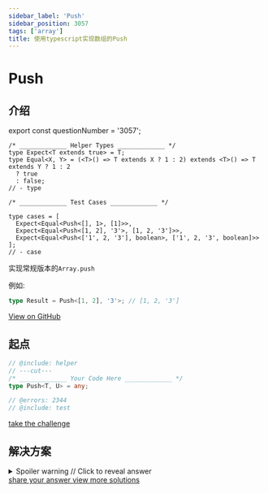 ```yaml
---
sidebar_label: 'Push'
sidebar_position: 3057
tags: ['array']
title: 使用typescript实现数组的Push
---
```


# Push

## 介绍

export const questionNumber = '3057';

```twoslash include helper
/* _____________ Helper Types _____________ */
type Expect<T extends true> = T;
type Equal<X, Y> = (<T>() => T extends X ? 1 : 2) extends <T>() => T extends Y ? 1 : 2
  ? true
  : false;
// - type
```

```twoslash include test
/* _____________ Test Cases _____________ */

type cases = [
  Expect<Equal<Push<[], 1>, [1]>>,
  Expect<Equal<Push<[1, 2], '3'>, [1, 2, '3']>>,
  Expect<Equal<Push<['1', 2, '3'], boolean>, ['1', 2, '3', boolean]>>
];
// - case
```

实现常规版本的`Array.push`

例如:

```typescript
type Result = Push<[1, 2], '3'>; // [1, 2, '3']
```

<span className="badge-links">
  <a className="view" target="\_blank" href={`https://tsch.js.org/${questionNumber}`}>
    View on GitHub
  </a>
</span>

## 起点

```ts twoslash
// @include: helper
// ---cut---
/* _____________ Your Code Here _____________ */
type Push<T, U> = any;

// @errors: 2344
// @include: test
```

<span className="badge-links">
  <a
    className="challenge"
    target="\_blank"
    href={`https://tsch.js.org/${questionNumber}/play`}
  >
    take the challenge
  </a>
</span>

## 解决方案

<details>

<summary>Spoiler warning // Click to reveal answer</summary>

```ts twoslash
// @include: helper

// @include: test

/* _____________ Answer Here _____________ */
/// ---cut---

// @errors: 2344 2552

// 方案1
// type Push<T extends any[], U> = T['length'] extends 0 ? [U] : [...T,U];
type Push<T extends any[], U> = [...T, U];
/**
 * 方案1虽然通过了了测试,但是有潜在问题. 体现在:
 *  1) 类型合并 如果U的类型和已有类型重叠, TS可能会合并类型  Push<[string], string>
 *  2) 只读元组 因为T extends any[]的约束拒绝读取只读元组
 */
```

```ts twoslash
// 方案2
type Push<T extends unknown[], U> = [...T, U];
/**
 * 接受只读数组,允许普通数组, 非数组报错
 */

```

```ts twoslash
// 方案3
type Push<T,U> = T extends [...infer Items] ? [...Items, U] : never;
```

</details>

<span className="badge-links">
  <a
    className="share"
    target="\_blank"
    href={`https://tsch.js.org/${questionNumber}/answer`}
  >
    share your answer
  </a>
  <a
    className="solution"
    target="\_blank"
    href={`https://tsch.js.org/${questionNumber}/solutions`}
  >
    view more solutions
  </a>
</span>
